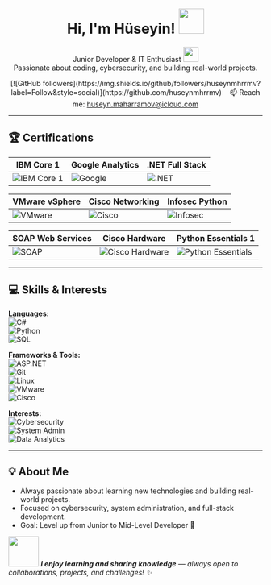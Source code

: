 <h1 align="center">Hi, I'm Hüseyin! <img src="https://media.giphy.com/media/mGcNjsfWAjY5AEZNw6/giphy.gif" width="50"></h1>
<p align="center">
  Junior Developer & IT Enthusiast <img src="https://media.giphy.com/media/fYSnHlufseco8Fh93Z/giphy.gif" width="30"><br>
  Passionate about coding, cybersecurity, and building real-world projects.
</p>

<p align="center">
  [![GitHub followers](https://img.shields.io/github/followers/huseynmhrrmv?label=Follow&style=social)](https://github.com/huseynmhrrmv)
  &nbsp;&nbsp;
  📫 Reach me: <a href="mailto:huseyn.maharramov@icloud.com">huseyn.maharramov@icloud.com</a>
</p>

---

## 🏆 Certifications

<div align="center">

| IBM Core 1 | Google Analytics | .NET Full Stack |
|------------|----------------|----------------|
| ![IBM Core 1](https://img.shields.io/badge/IBM-Core_1_Hardware_Network-red?style=for-the-badge&logo=ibm) | ![Google](https://img.shields.io/badge/Google-Data_Analytics-blue?style=for-the-badge&logo=google) | ![.NET](https://img.shields.io/badge/.NET-Full_Stack-purple?style=for-the-badge&logo=dotnet) |

| VMware vSphere | Cisco Networking | Infosec Python |
|----------------|----------------|----------------|
| ![VMware](https://img.shields.io/badge/VMware-vSphere-lightgrey?style=for-the-badge&logo=vmware) | ![Cisco](https://img.shields.io/badge/Cisco-Networking-blue?style=for-the-badge&logo=cisco) | ![Infosec](https://img.shields.io/badge/Infosec-Python_Cybersecurity-yellow?style=for-the-badge&logo=python) |

| SOAP Web Services | Cisco Hardware | Python Essentials 1 |
|-----------------|----------------|------------------|
| ![SOAP](https://img.shields.io/badge/SOAP-Web_Services-orange?style=for-the-badge) | ![Cisco Hardware](https://img.shields.io/badge/Cisco-Hardware_Intro-lightblue?style=for-the-badge&logo=cisco) | ![Python Essentials](https://img.shields.io/badge/Python-Essentials_1-green?style=for-the-badge&logo=python) |

</div>

---

## 💻 Skills & Interests

**Languages:**  
![C#](https://img.shields.io/badge/C%23-Expert-blue?style=for-the-badge&logo=csharp)  
![Python](https://img.shields.io/badge/Python-Intermediate-yellow?style=for-the-badge&logo=python)  
![SQL](https://img.shields.io/badge/SQL-Basic-lightgrey?style=for-the-badge&logo=postgresql)

**Frameworks & Tools:**  
![ASP.NET](https://img.shields.io/badge/ASP.NET-Full_Stack-purple?style=for-the-badge&logo=dotnet)  
![Git](https://img.shields.io/badge/Git-Version_Control-orange?style=for-the-badge&logo=git)  
![Linux](https://img.shields.io/badge/Linux-Admin-black?style=for-the-badge&logo=linux)  
![VMware](https://img.shields.io/badge/VMware-vSphere-lightgrey?style=for-the-badge&logo=vmware)  
![Cisco](https://img.shields.io/badge/Cisco-Networking-blue?style=for-the-badge&logo=cisco)

**Interests:**  
![Cybersecurity](https://img.shields.io/badge/Cybersecurity-Focused-red?style=for-the-badge)  
![System Admin](https://img.shields.io/badge/System_Admin-Pro-lightblue?style=for-the-badge)  
![Data Analytics](https://img.shields.io/badge/Data_Analytics-Active-green?style=for-the-badge)

---

## 💡 About Me

- Always passionate about learning new technologies and building real-world projects.  
- Focused on cybersecurity, system administration, and full-stack development.  
- Goal: Level up from Junior to Mid-Level Developer 🚀  

<img src="https://media.giphy.com/media/LnQjpWaON8nhr21vNW/giphy.gif" width="60">  
<em><b>I enjoy learning and sharing knowledge</b> — always open to collaborations, projects, and challenges! ✨</em>
